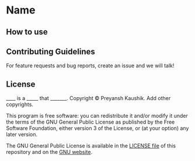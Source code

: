 # Name

## How to use

## Contributing Guidelines

For feature requests and bug reports, create an issue and we will talk! 

## License 
____ is a _____ that _______.  Copyright © Preyansh Kaushik. Add other copyrights.

This program is free software: you can redistribute it and/or modify it under the terms of the GNU General Public License as published by the Free Software Foundation, either version 3 of the License, or (at your option) any later version.

The GNU General Public License is available in the  [LICENSE file](https://github.com/preyansh98/darkenify/blob/master/LICENSE)  of this repository and on the  [GNU website](https://www.gnu.org/licenses/gpl-3.0.html).
